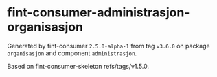 # fint-consumer-administrasjon-organisasjon

Generated by fint-consumer `2.5.0-alpha-1` from tag `v3.6.0` on package `organisasjon` and component `administrasjon`.

Based on fint-consumer-skeleton refs/tags/v1.5.0.
